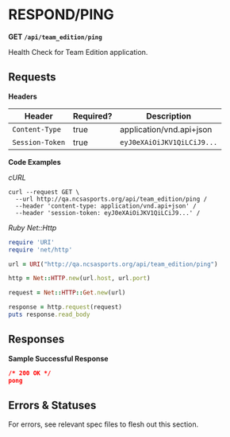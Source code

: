 # RESPOND/PING

**GET `/api/team_edition/ping`**

Health Check for Team Edition application.

## Requests

**Headers**

| Header          | Required? | Description                |
|-----------------|-----------|----------------------------|
| `Content-Type`  | true      | application/vnd.api+json   |
| `Session-Token` | true      | `eyJ0eXAiOiJKV1QiLCiJ9...` |

**Code Examples**

_cURL_

```shell
curl --request GET \
  --url http://qa.ncsasports.org/api/team_edition/ping /
  --header 'content-type: application/vnd.api+json' /
  --header 'session-token: eyJ0eXAiOiJKV1QiLCiJ9...' /
```


_Ruby Net::Http_

```ruby
require 'URI'
require 'net/http'

url = URI("http://qa.ncsasports.org/api/team_edition/ping")

http = Net::HTTP.new(url.host, url.port)

request = Net::HTTP::Get.new(url)

response = http.request(request)
puts response.read_body
```

## Responses

**Sample Successful Response**

```json
/* 200 OK */
pong
```


## Errors & Statuses

For errors, see relevant spec files to flesh out this section.
